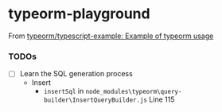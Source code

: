 typeorm-playground
==================
From [typeorm/typescript-example: Example of typeorm usage](https://github.com/typeorm/typescript-example)

### TODOs
- [ ] Learn the SQL generation process
    - Insert
        - `insertSql` in `node_modules\typeorm\query-builder\InsertQueryBuilder.js` Line 115